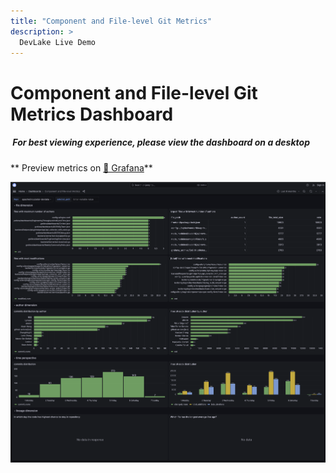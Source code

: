 ```yaml
---
title: "Component and File-level Git Metrics"
description: >
  DevLake Live Demo
---
```


# Component and File-level Git Metrics Dashboard

<div className="info">
  <h5>
    <img
      src="https://user-images.githubusercontent.com/84442212/197146839-c2d116e6-e0b8-40a0-bb29-e51fb4805a81.png"
      alt=""
      width="3%"
    /> For best viewing experience, please view the dashboard on a desktop
  </h5>
</div>

** Preview metrics on [🔗 Grafana](https://grafana-lake.demo.devlake.io/grafana/d/KxUh7IG4z/component-and-file-level-metrics?orgId=1)**

![GitextractorMetricsDashboard](./GitextractorMetricsDashboard.png)

<!-- <iframe src="https://grafana-lake.demo.devlake.io/grafana/d/KxUh7IG4z/component-and-file-level-metrics?orgId=1" width="135%" height="1500px"></iframe> -->

